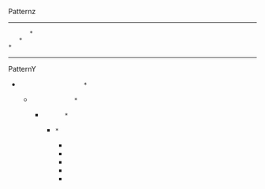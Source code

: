 Patternz

 *  *  *  *  *
          *
       *
    *
 *  *  *  *  *
 
 PatternY
  *                       *
    *                 *
       *           *
          *     *
             *
             *
             *
             *
             *
             
